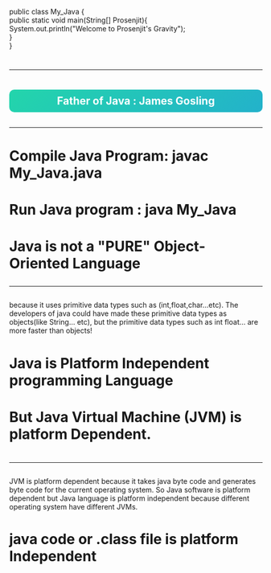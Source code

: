 public class My_Java {<br>
       public static void main(String[] Prosenjit){<br>
            System.out.println("Welcome to Prosenjit's Gravity");<br>
       }<br>
}

<style>

#java {
	background: linear-gradient(-45deg, #ee7752, #e73c7e, #23a6d5, #23d5ab);
	background-size: 400% 400%;
	animation: gradient 15s ease infinite;
    color:white;
    padding:10px;
    border-radius:10px;

}

@keyframes gradient {
	20% {
		background-position: 10% 50%;
	}
	50% {
		background-position: 100% 50%;
	}
	100% {
		background-position: 0% 50%;
	}
}
</style>
# <hr>
# <div >
# <h2 id='java' style="color:;text-align:center;">Father of Java :  James Gosling<h2><hr>
# </div>
# Compile Java Program: javac My_Java.java
# Run Java program : java My_Java

# Java is not a "PURE" Object-Oriented Language <hr>
  because it uses primitive data types such as 
  (int,float,char...etc). The developers of 
  java could have made these primitive data 
  types as objects(like String... etc), 
  but the primitive data types such as 
  int float... are more faster than objects!

# Java is Platform Independent programming Language

# But Java Virtual Machine (JVM) is platform Dependent.
# <hr>

JVM is platform dependent because it takes java byte code and generates byte code for the current operating system.
So Java software is platform dependent but Java language is platform independent because different operating system 
have different JVMs.
# java code or .class file is platform Independent
